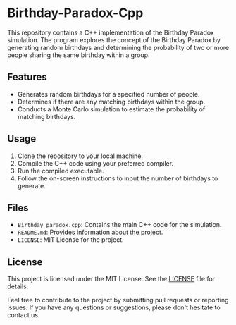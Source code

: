 # Birthday-Paradox-Cpp

This repository contains a C++ implementation of the Birthday Paradox simulation. The program explores the concept of the Birthday Paradox by generating random birthdays and determining the probability of two or more people sharing the same birthday within a group.

## Features
- Generates random birthdays for a specified number of people.
- Determines if there are any matching birthdays within the group.
- Conducts a Monte Carlo simulation to estimate the probability of matching birthdays.

## Usage
1. Clone the repository to your local machine.
2. Compile the C++ code using your preferred compiler.
3. Run the compiled executable.
4. Follow the on-screen instructions to input the number of birthdays to generate.

## Files
- `Birthday_paradox.cpp`: Contains the main C++ code for the simulation.
- `README.md`: Provides information about the project.
- `LICENSE`: MIT License for the project.

## License
This project is licensed under the MIT License. See the [LICENSE](LICENSE) file for details.

Feel free to contribute to the project by submitting pull requests or reporting issues. If you have any questions or suggestions, please don't hesitate to contact us.
